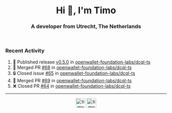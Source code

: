 <h1 align="center">Hi 👋, I'm Timo</h1>
<h3 align="center">A developer from Utrecht, The Netherlands</h3>
<br/>
<!-- https://github.com/rahuldkjain/github-profile-readme-generator --!>

<!--  <p align="left"><img src="https://github-readme-stats.vercel.app/api?username=timoglastra&show_icons=true&count_private=true&" alt="timoglastra" /></p> --!>

<!--
Github language stats
<p align="left"><img src="https://github-readme-stats.vercel.app/api/top-langs/?username=timoglastra&layout=compact" alt="timoglastra" /><p>
-->

<!-- Codestats language stats -->
<!-- <p align="left"><img src="https://codestats-readme.vercel.app/api/top-langs/?username=timoglastra&layout=compact&language_count=12" alt="timoglastra" /><p>    --!>
  
<h3>Recent Activity</h3>

<!--START_SECTION:activity-->
1. 🚀 Published release [v0.5.0](https://github.com/openwallet-foundation-labs/dcql-ts/releases/tag/v0.5.0) in [openwallet-foundation-labs/dcql-ts](https://github.com/openwallet-foundation-labs/dcql-ts)
2. 🎉 Merged PR [#68](https://github.com/openwallet-foundation-labs/dcql-ts/pull/68) in [openwallet-foundation-labs/dcql-ts](https://github.com/openwallet-foundation-labs/dcql-ts)
3. 🔒 Closed issue [#65](https://github.com/openwallet-foundation-labs/dcql-ts/issues/65) in [openwallet-foundation-labs/dcql-ts](https://github.com/openwallet-foundation-labs/dcql-ts)
4. 🎉 Merged PR [#69](https://github.com/openwallet-foundation-labs/dcql-ts/pull/69) in [openwallet-foundation-labs/dcql-ts](https://github.com/openwallet-foundation-labs/dcql-ts)
5. ❌ Closed PR [#64](https://github.com/openwallet-foundation-labs/dcql-ts/pull/64) in [openwallet-foundation-labs/dcql-ts](https://github.com/openwallet-foundation-labs/dcql-ts)
<!--END_SECTION:activity-->

---

<p align="center">
<a href="https://twitter.com/timoglastra" target="blank"><img align="center" src="https://cdn.jsdelivr.net/npm/simple-icons@3.0.1/icons/twitter.svg" alt="timoglastra" height="30" width="30" /></a>
<a href="https://linkedin.com/in/timoglastra" target="blank"><img align="center" src="https://cdn.jsdelivr.net/npm/simple-icons@3.0.1/icons/linkedin.svg" alt="timoglastra" height="30" width="30" /></a>
</p>



